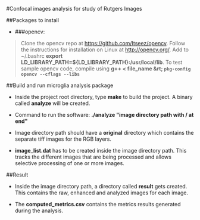 #Confocal images analysis for study of Rutgers Images

##Packages to install

+ ###opencv: 
>Clone the opencv repo at https://github.com/Itseez/opencv. Follow the 
instructions for installation on Linux at http://opencv.org/. Add to 
~/.bashrc **export LD\_LIBRARY\_PATH=${LD\_LIBRARY\_PATH}:/usr/local/lib**. 
To test sample opencv code, compile using 
**g++ &lt; file\_name &rt; `pkg-config opencv --cflags --libs`**


##Build and run microglia analysis package

+ Inside the project root directory, type **make** to build the project.
A binary called **analyze** will be created.

+ Command to run the software: 
**./analyze "image directory path with / at end"**

+ Image directory path should have a **original** directory which contains the 
separate tiff images for the RGB layers.

+ **image_list.dat** has to be created inside the image directory path. This 
tracks the different images that are being processed and allows selective 
processing of one or more images.

##Result

+ Inside the image directory path, a directory called **result** gets created. 
This contains the raw, enhanced and analyzed images for each image.

+ The **computed_metrics.csv** contains the metrics results generated during 
the analysis.

